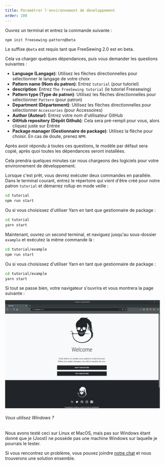 ```yaml
---
title: Paramétrer l'environnement de développement
order: 100
---
```


Ouvrez un terminal et entrez la commande suivante :

```bash
npm init freesewing-pattern@beta
```

<Note>

Le suffixe `@beta` est requis tant que FreeSewing 2.0 est en beta.

</Note>

Cela va charger quelques dépendances, puis vous demander les questions suivantes :

 - **Language (Langage)**: Utilisez les flèches directionnelles pour sélectionner le langage de votre choix
 - **Pattern name (Nom du patron)**: Entrez `tutorial` (pour tutoriel) 
 - **description**: Entrez `The FreeSewing tutorial` (le tutoriel Freesewing)
 - **Pattern type (Type de patron)**: Utilisez les flèches directionnelles pour sélectionner `Pattern` (pour patron)
 - **Department (Département)**: Utilisez les flèches directionnelles pour sélectionner `Accessories` (pour Accessoires)
 - **Author (Auteur)**: Entrez votre nom d'utilisateur GitHub
 - **GitHub repository (Dépôt Github)**: Cela sera pré-rempli pour vous, alors cliquez juste sur Entrée
 - **Package manager (Gestionnaire de package)**: Utilisez la flèche pour choisir. En cas de doute, prenez `NPM`. 
    
Après avoir répondu à toutes ces questions, le modèle par défaut sera copié, après quoi toutes les dépendances seront installées.

<Note>

Cela prendra quelques minutes car nous chargeons des logiciels pour votre environnement de développement.

</Note>

Lorsque c'est prêt, vous devrez exécuter deux commandes en parallèle. Dans le terminal courant, entrez le répertoire qui vient d'être créé pour notre patron `tutorial` et démarrez rollup en mode veille :

```bash
cd tutorial
npm run start
```

Ou si vous choisissez d'utiliser Yarn en tant que gestionnaire de package :

```bash
cd tutorial
yarn start
```

Maintenant, ouvrez un second terminal, et naviguez jusqu'au sous-dossier `example` et exécutez la même commande là :

```bash
cd tutorial/example
npm run start
```
    
Ou si vous choisissez d'utiliser Yarn en tant que gestionnaire de package :

```bash
cd tutorial/example
yarn start
```

Si tout se passe bien, votre navigateur s'ouvrira et vous montrera la page suivante :

![L'environnement de développement FreeSewing](./cfp.png)

<Note>

###### Vous utilisez Windows ?

Nous avons testé ceci sur Linux et MacOS, mais pas sur Windows étant donné que je (Joost) ne possède pas une machine Windows sur laquelle je pourrais le tester.

Si vous rencontrez un problème, vous pouvez joindre [notre chat](https://gitter.im/freesewing/freesewing) et nous trouverons une solution ensemble.

</Note>

